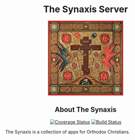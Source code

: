 <h1 align="center">The Synaxis Server</h1>

<p align="center">
  <img src=".docs/images/icon.jpeg" alt="The Synaxis" />
</p>

<h2 align="center">About The Synaxis</h2>
<p align="center">
  <a href='https://coveralls.io/github/mosesintech/theSynaxisServer?branch=master'><img src='https://coveralls.io/repos/github/mosesintech/theSynaxisServer/badge.svg?branch=master' alt='Coverage Status' /></a>
  <a href='https://app.travis-ci.com/mosesintech/theSynaxisServer.svg?branch=master'><img src='https://app.travis-ci.com/mosesintech/theSynaxisServer.svg?branch=master' alt='Build Status' /></a>
</p>

The Synaxis is a collection of apps for Orthodox Christians.
